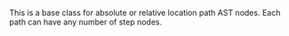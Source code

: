 This is a base class for absolute or relative location path AST nodes. Each path can have any number of step nodes.